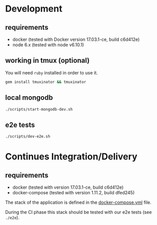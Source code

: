 Development
===========

requirements
------------

* docker (tested with Docker version 17.03.1-ce, build c6d412e)
* node 6.x (tested with node v6.10.1)

working in tmux (optional)
--------------------------

You will need `ruby` installed in order to use it.

```bash
gem install tmuxinator && tmuxinator
```

local mongodb
-------------

```bash
./scripts/start-mongodb-dev.sh
```

e2e tests
---------

```bash
./scripts/dev-e2e.sh
```

Continues Integration/Delivery
==============================

requirements
------------

* docker (tested with version 17.03.1-ce, build c6d412e)
* docker-compose (tested with version 1.11.2, build dfed245)

The stack of the application is defined in the [docker-compose.yml]('./docker-compose.yml) file.

During the CI phase this stack should be tested with our e2e tests (see `./e2e`).
